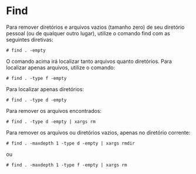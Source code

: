 # Find

Para remover diretórios e arquivos vazios (tamanho zero) de seu diretório pessoal
(ou de qualquer outro lugar), utilize o comando find com as seguintes diretivas:

`# find . -empty`

O comando acima irá localizar tanto arquivos quanto diretórios. Para localizar apenas arquivos, utilize o comando:

`# find . -type f -empty`

Para localizar apenas diretórios:

`# find . -type d -empty`

Para remover os arquivos encontrados:

`# find . -type d -empty | xargs rm`

Para remover os arquivos ou diretórios vazios, apenas no diretório corrente:

`# find . -maxdepth 1 -type d -empty | xargs rmdir`

ou

`# find . -maxdepth 1 -type f -empty | xargs rm`